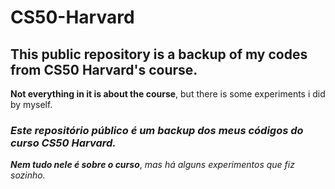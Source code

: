 # CS50-Harvard

## This public repository is a backup of my codes from CS50 Harvard's course. 
**Not everything in it is about the course**, but there is some experiments i did by myself.


### *Este repositório público é um backup dos meus códigos do curso CS50 Harvard.* 
***Nem tudo nele é sobre o curso***, *mas há alguns experimentos que fiz sozinho.*

